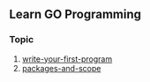 ## Learn GO Programming  

### Topic 
1. [write-your-first-program](https://github.com/MaazMS/LearnGo/tree/master/code/src/01-write-your-first-program)    
1. [packages-and-scope](https://github.com/MaazMS/LearnGo/tree/master/code/src/02-packages-and-scope)      

